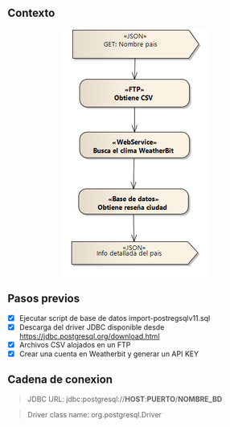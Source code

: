 ## Contexto

<p align="center">
  <img src="Contexto.png">
</p>

## Pasos previos

- [X] Ejecutar script  de base de datos import-postregsqlv11.sql
- [X] Descarga del driver JDBC disponible desde https://jdbc.postgresql.org/download.html
- [X] Archivos CSV alojados en un FTP
- [X] Crear una cuenta en Weatherbit y generar un API KEY

## Cadena de conexion

> JDBC URL: jdbc:postgresql://__HOST__:__PUERTO__/__NOMBRE_BD__

> Driver class name: org.postgresql.Driver
